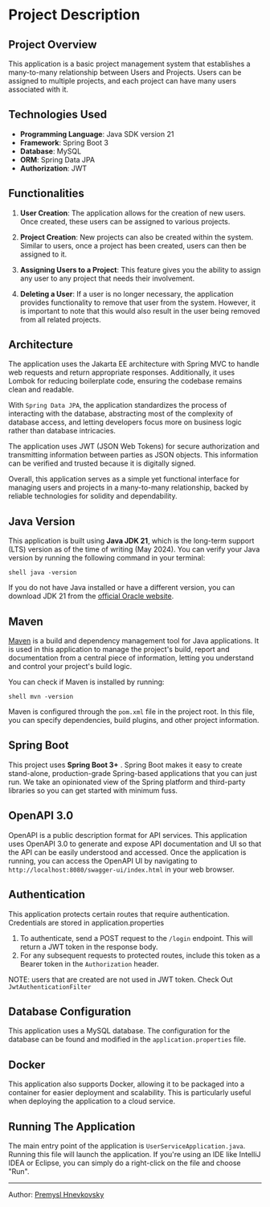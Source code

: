 # Project Description

## Project Overview

This application is a basic project management system that establishes a many-to-many relationship between Users and Projects. Users can be assigned to multiple projects, and each project can have many users associated with it.

## Technologies Used

- **Programming Language**: Java SDK version 21
- **Framework**: Spring Boot 3
- **Database**: MySQL
- **ORM**: Spring Data JPA
- **Authorization**: JWT

## Functionalities

1. **User Creation**: The application allows for the creation of new users. Once created, these users can be assigned to various projects.

2. **Project Creation**: New projects can also be created within the system. Similar to users, once a project has been created, users can then be assigned to it.

3. **Assigning Users to a Project**: This feature gives you the ability to assign any user to any project that needs their involvement.

4. **Deleting a User**: If a user is no longer necessary, the application provides functionality to remove that user from the system. However, it is important to note that this would also result in the user being removed from all related projects.

## Architecture

The application uses the Jakarta EE architecture with Spring MVC to handle web requests and return appropriate responses. Additionally, it uses Lombok for reducing boilerplate code, ensuring the codebase remains clean and readable.

With `Spring Data JPA`, the application standardizes the process of interacting with the database, abstracting most of the complexity of database access, and letting developers focus more on business logic rather than database intricacies.

The application uses JWT (JSON Web Tokens) for secure authorization and transmitting information between parties as JSON objects. This information can be verified and trusted because it is digitally signed.

Overall, this application serves as a simple yet functional interface for managing users and projects in a many-to-many relationship, backed by reliable technologies for solidity and dependability. 


## Java Version

This application is built using **Java JDK 21**, which is the long-term support (LTS) version as of the time of
writing (May 2024). You can verify your Java version by running the following command in your terminal:

```shell
shell java -version
```

If you do not have Java installed or have a different version, you can download JDK 21 from
the [official Oracle website](https://www.oracle.com/java/technologies/javase-jdk17-downloads.html).

## Maven

[Maven](https://maven.apache.org/) is a build and dependency management tool for Java applications. It is used in this
application to manage the project's build, report and documentation from a central piece of information, letting you
understand and control your project's build logic.

You can check if Maven is installed by running:

```shell
shell mvn -version
```

Maven is configured through the `pom.xml` file in the project root. In this file, you can specify dependencies, build
plugins, and other project information.

## Spring Boot

This project uses **Spring Boot 3+** . Spring Boot makes it easy to create stand-alone, production-grade Spring-based
applications that you can just run. We take an opinionated view of the Spring platform and third-party libraries so you
can get started with minimum fuss.

## OpenAPI 3.0

OpenAPI is a public description format for API services. This application uses OpenAPI 3.0 to generate and expose API
documentation and UI so that the API can be easily understood and accessed. Once the application is running, you can
access the OpenAPI UI by navigating to `http://localhost:8080/swagger-ui/index.html` in your web browser.

## Authentication

This application protects certain routes that require authentication. Credentials are stored in application.properties

1. To authenticate, send a POST request to the `/login` endpoint. This will return a JWT token in the response body.
2. For any subsequent requests to protected routes, include this token as a Bearer token in the `Authorization` header.

NOTE: users that are created are not used in JWT token. Check Out `JwtAuthenticationFilter`

## Database Configuration

This application uses a MySQL database. The configuration for the database can be found and modified in
the `application.properties` file.

## Docker

This application also supports Docker, allowing it to be packaged into a container for easier deployment and
scalability. This is particularly useful when deploying the application to a cloud service.

## Running The Application

The main entry point of the application is `UserServiceApplication.java`. Running this file will launch the application.
If you're using an IDE like IntelliJ IDEA or Eclipse, you can simply do a right-click on the file and choose "Run".

---

Author: [Premysl Hnevkovsky](premysl.hnevkovsky@gmail.com)

